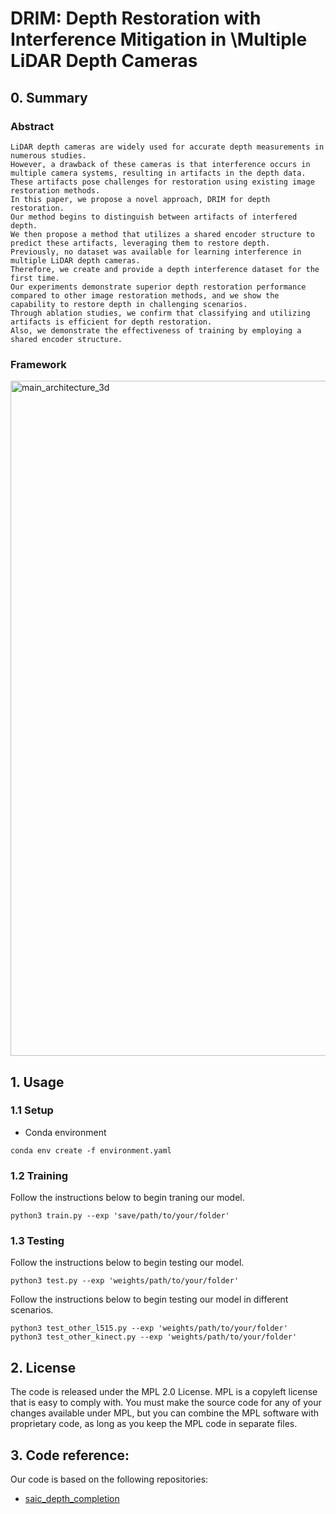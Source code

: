 # DRIM: Depth Restoration with Interference Mitigation in \\Multiple LiDAR Depth Cameras

## 0. Summary

### Abstract
```
LiDAR depth cameras are widely used for accurate depth measurements in numerous studies.
However, a drawback of these cameras is that interference occurs in multiple camera systems, resulting in artifacts in the depth data.
These artifacts pose challenges for restoration using existing image restoration methods.
In this paper, we propose a novel approach, DRIM for depth restoration.
Our method begins to distinguish between artifacts of interfered depth.
We then propose a method that utilizes a shared encoder structure to predict these artifacts, leveraging them to restore depth.
Previously, no dataset was available for learning interference in multiple LiDAR depth cameras.
Therefore, we create and provide a depth interference dataset for the first time.
Our experiments demonstrate superior depth restoration performance compared to other image restoration methods, and we show the capability to restore depth in challenging scenarios. 
Through ablation studies, we confirm that classifying and utilizing artifacts is efficient for depth restoration.
Also, we demonstrate the effectiveness of training by employing a shared encoder structure.
```
### Framework
<img width="1080" alt="main_architecture_3d" src="https://github.com/user-attachments/assets/308e0f7e-2ffb-49ce-9341-ddded2ae2cda">

## 1. Usage

### 1.1 Setup

- Conda environment
```
conda env create -f environment.yaml
```

### 1.2 Training

Follow the instructions below to begin traning our model.

```
python3 train.py --exp 'save/path/to/your/folder'
```

### 1.3 Testing

Follow the instructions below to begin testing our model.
```
python3 test.py --exp 'weights/path/to/your/folder'
```

Follow the instructions below to begin testing our model in different scenarios.
```
python3 test_other_l515.py --exp 'weights/path/to/your/folder'
python3 test_other_kinect.py --exp 'weights/path/to/your/folder'
```

## 2. License

The code is released under the MPL 2.0 License. MPL is a copyleft license that is easy to comply with. You must make the source code for any of your changes available under MPL, but you can combine the MPL software with proprietary code, as long as you keep the MPL code in separate files.


## 3. Code reference:

Our code is based on the following repositories:

- [saic_depth_completion](https://github.com/SamsungLabs/saic_depth_completion/tree/master)
